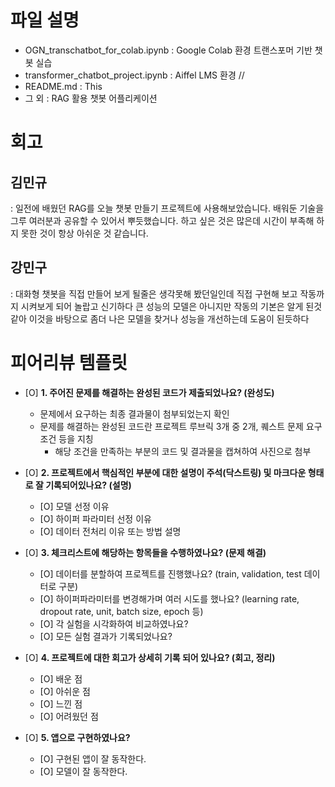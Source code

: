 # 파일 설명
- OGN_transchatbot_for_colab.ipynb : Google Colab 환경 트랜스포머 기반 챗봇 실습 
- transformer_chatbot_project.ipynb : Aiffel LMS 환경 //
- README.md : This
- 그 외 : RAG 활용 챗봇 어플리케이션


# 회고
## 김민규 
 : 일전에 배웠던 RAG를 오늘 챗봇 만들기 프로젝트에 사용해보았습니다. 배워둔 기술을 그루 여러분과 공유할 수 있어서 뿌듯했습니다. 
         하고 싶은 것은 많은데 시간이 부족해 하지 못한 것이 항상 아쉬운 것 같습니다. 
         
## 강민구 
 : 대화형 챗봇을 직접 만들어 보게 될줄은 생각못해 봤던일인데 직접 구현해 보고 작동까지 시켜보게 되어 놀랍고 신기하다 큰 성능의 모델은 아니지만 작동의 기본은 알게 된것 같아 이것을 바탕으로 좀더 나은 모델을 찾거나 성능을 개선하는데 도움이 된듯하다

#  피어리뷰 템플릿

- [O]  **1. 주어진 문제를 해결하는 완성된 코드가 제출되었나요? (완성도)**
    - 문제에서 요구하는 최종 결과물이 첨부되었는지 확인
    - 문제를 해결하는 완성된 코드란 프로젝트 루브릭 3개 중 2개, 
    퀘스트 문제 요구조건 등을 지칭
        - 해당 조건을 만족하는 부분의 코드 및 결과물을 캡쳐하여 사진으로 첨부

- [O]  **2. 프로젝트에서 핵심적인 부분에 대한 설명이 주석(닥스트링) 및 마크다운 형태로 잘 기록되어있나요? (설명)**
    - [O]  모델 선정 이유
    - [O]  하이퍼 파라미터 선정 이유
    - [O]  데이터 전처리 이유 또는 방법 설명

- [O]  **3. 체크리스트에 해당하는 항목들을 수행하였나요? (문제 해결)**
    - [O]  데이터를 분할하여 프로젝트를 진행했나요? (train, validation, test 데이터로 구분)
    - [O]  하이퍼파라미터를 변경해가며 여러 시도를 했나요? (learning rate, dropout rate, unit, batch size, epoch 등)
    - [O]  각 실험을 시각화하여 비교하였나요?
    - [O]  모든 실험 결과가 기록되었나요?

- [O]  **4. 프로젝트에 대한 회고가 상세히 기록 되어 있나요? (회고, 정리)**
    - [O]  배운 점
    - [O]  아쉬운 점
    - [O]  느낀 점
    - [O]  어려웠던 점

- [O]  **5.  앱으로 구현하였나요?**
    - [O]  구현된 앱이 잘 동작한다.
    - [O]  모델이 잘 동작한다.
